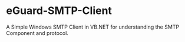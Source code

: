 eGuard-SMTP-Client
==================

A Simple Windows SMTP Client in VB.NET for understanding the SMTP Component and protocol.